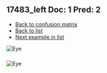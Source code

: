 ## 17483_left Doc: 1 Pred: 2
- [Back to confusion matrix](https://github.com/juliandewit/kaggle_retinopathy/blob/master/matrix.md)
- [Back to list](https://github.com/juliandewit/kaggle_retinopathy/blob/master/lists/12/list.md)
- [Next example in list](https://github.com/juliandewit/kaggle_retinopathy/blob/master/lists/12/17/17491_right.md)

![Eye](https://retinopaty.blob.core.windows.net/size1024/17483_left_1.jpeg)

### 

![Eye]()
